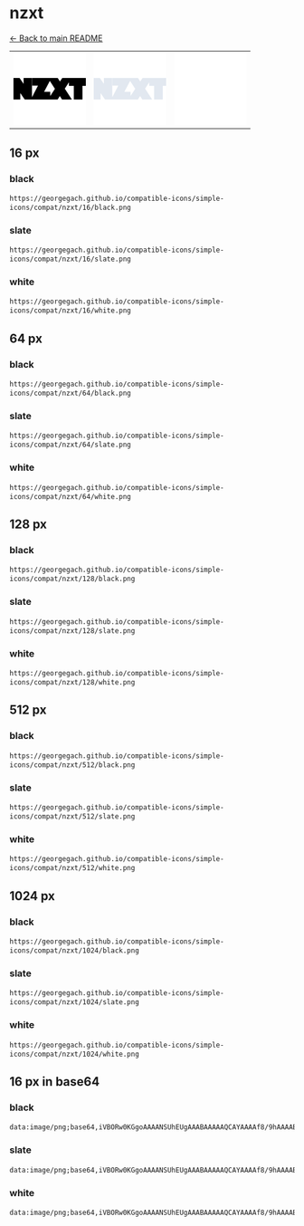 # nzxt

[← Back to main README](../../README.md)

<table><tr>
  <td><img src="./128/black.png" width="128" alt="nzxt black icon" /></td>
  <td><img src="./128/slate.png" width="128" alt="nzxt slate icon" /></td>
  <td><img src="./128/white.png" width="128" alt="nzxt white icon" /></td>
</tr></table>

## 16 px

### black
```
https://georgegach.github.io/compatible-icons/simple-icons/compat/nzxt/16/black.png
```

### slate
```
https://georgegach.github.io/compatible-icons/simple-icons/compat/nzxt/16/slate.png
```

### white
```
https://georgegach.github.io/compatible-icons/simple-icons/compat/nzxt/16/white.png
```

## 64 px

### black
```
https://georgegach.github.io/compatible-icons/simple-icons/compat/nzxt/64/black.png
```

### slate
```
https://georgegach.github.io/compatible-icons/simple-icons/compat/nzxt/64/slate.png
```

### white
```
https://georgegach.github.io/compatible-icons/simple-icons/compat/nzxt/64/white.png
```

## 128 px

### black
```
https://georgegach.github.io/compatible-icons/simple-icons/compat/nzxt/128/black.png
```

### slate
```
https://georgegach.github.io/compatible-icons/simple-icons/compat/nzxt/128/slate.png
```

### white
```
https://georgegach.github.io/compatible-icons/simple-icons/compat/nzxt/128/white.png
```

## 512 px

### black
```
https://georgegach.github.io/compatible-icons/simple-icons/compat/nzxt/512/black.png
```

### slate
```
https://georgegach.github.io/compatible-icons/simple-icons/compat/nzxt/512/slate.png
```

### white
```
https://georgegach.github.io/compatible-icons/simple-icons/compat/nzxt/512/white.png
```

## 1024 px

### black
```
https://georgegach.github.io/compatible-icons/simple-icons/compat/nzxt/1024/black.png
```

### slate
```
https://georgegach.github.io/compatible-icons/simple-icons/compat/nzxt/1024/slate.png
```

### white
```
https://georgegach.github.io/compatible-icons/simple-icons/compat/nzxt/1024/white.png
```

## 16 px in base64

### black
```
data:image/png;base64,iVBORw0KGgoAAAANSUhEUgAAABAAAAAQCAYAAAAf8/9hAAAABmJLR0QA/wD/AP+gvaeTAAAAv0lEQVQ4je3QMUoDARCF4S+6IApBSJHKwtbWI6SykhxBb+BlcglBsNUuguIhojaSaGIhG0MUjGvzAkvatHnNDDPDvH+GjdZWAxe4wyEO8IPd9P8Sp+jjFAts1xdUeMEvWiiwn/4YM7RRpr5As05RxWmGV5zhCfPQHeMtM7fo4hlf6G1lyTf2aq5NfOIdOzFpJL/GKLNXS4IbDPGBQWpVqCZxG4bqHPfJO8snPuS+o6AWK08s8YiTnDnN7KWN1tc/I4k2KpTBAhkAAAAASUVORK5CYII=
```

### slate
```
data:image/png;base64,iVBORw0KGgoAAAANSUhEUgAAABAAAAAQCAYAAAAf8/9hAAAABmJLR0QA/wD/AP+gvaeTAAABDElEQVQ4je2RPS6EYRSFn3PfT/wkSCREUFAqtNagUqkldsAWNHqFyhYktoAQS1CZ0MyYBuMng2/uUQyiFxVPdXKLJyfnwj8/Rlet+82B4uPXN88rmCP9QpRhAIIkkyrKQ+08wlqF7EGUL8F1686GhqSa9ASiAsYBZNoWT8CUcSf6957R6KcgALDnsWcJutibmEusbto7VWEN9Chp2sRpnWUd0ZB4wuz1BaILjPRjtCVGEXeKuMmMQWNjhHJwYWbs0HbThhQHFUBIJ8ZLpIYs7wKTYID9tJ8Fw+CmU8uN5u3GR/sCUBltKTkrwXgtL9pOqVTfRyxROhGcv9VeGQge0truORdLqS9+57d/jHcCWYChrMvw9QAAAABJRU5ErkJggg==
```

### white
```
data:image/png;base64,iVBORw0KGgoAAAANSUhEUgAAABAAAAAQCAYAAAAf8/9hAAAABmJLR0QA/wD/AP+gvaeTAAAA2ElEQVQ4je2Rv0qCYRSHn7cESfgIGpoaXF27BKcm6RLqDrwZbyIQXHNLULoIzUXs7xDmRwnq0+CxxKXA1Wc5L+cczvmd3wt7diapdaADlIEzYAYcRX0Z8QO4A2rAAjjcHCAwBObACVAAjqP+AuTAKTCJ/ALIfiS4Yqnm6ki9Ugfqp1pXz9Wn6Gmrl+qDOlUbBzHnCyhtbM2Ad+AZKAICCSimlFrAY/Q21wpu1bH6pvb9JVdfY9s4VF2r3XhX1yb24r5KGFfYMnEC3AMXwChMrQA3//mpPX/wDehinsTQql7hAAAAAElFTkSuQmCC
```

